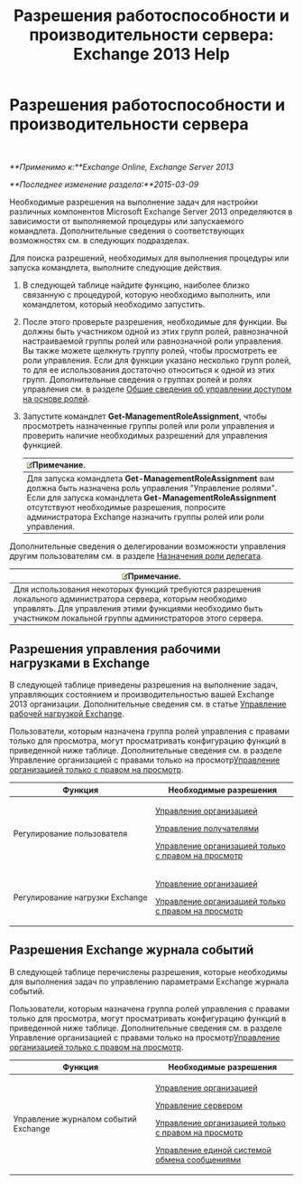 ﻿---
title: 'Разрешения работоспособности и производительности сервера: Exchange 2013 Help'
TOCTitle: Разрешения работоспособности и производительности сервера
ms:assetid: 00b23fd3-6679-4b06-a3d4-51df3112b9cd
ms:mtpsurl: https://technet.microsoft.com/ru-ru/library/JJ150479(v=EXCHG.150)
ms:contentKeyID: 50487341
ms.date: 05/22/2018
mtps_version: v=EXCHG.150
ms.translationtype: MT
---

# Разрешения работоспособности и производительности сервера

 

_**Применимо к:**Exchange Online, Exchange Server 2013_

_**Последнее изменение раздела:**2015-03-09_

Необходимые разрешения на выполнение задач для настройки различных компонентов Microsoft Exchange Server 2013 определяются в зависимости от выполняемой процедуры или запускаемого командлета. Дополнительные сведения о соответствующих возможностях см. в следующих подразделах.

Для поиска разрешений, необходимых для выполнения процедуры или запуска командлета, выполните следующие действия.

1.  В следующей таблице найдите функцию, наиболее близко связанную с процедурой, которую необходимо выполнить, или командлетом, который необходимо запустить.

2.  После этого проверьте разрешения, необходимые для функции. Вы должны быть участником одной из этих групп ролей, равнозначной настраиваемой группы ролей или равнозначной роли управления. Вы также можете щелкнуть группу ролей, чтобы просмотреть ее роли управления. Если для функции указано несколько групп ролей, то для ее использования достаточно относиться к одной из этих групп. Дополнительные сведения о группах ролей и ролях управления см. в разделе [Общие сведения об управлении доступом на основе ролей](understanding-role-based-access-control-exchange-2013-help.md).

3.  Запустите командлет **Get-ManagementRoleAssignment**, чтобы просмотреть назначенные группы ролей или роли управления и проверить наличие необходимых разрешений для управления функцией.
    
    <table>
    <thead>
    <tr class="header">
    <th><img src="images/JJ126620.note(EXCHG.150).gif" title="Примечание" alt="Примечание" />Примечание.</th>
    </tr>
    </thead>
    <tbody>
    <tr class="odd">
    <td>Для запуска командлета <strong>Get-ManagementRoleAssignment</strong> вам должна быть назначена роль управления &quot;Управление ролями&quot;. Если для запуска командлета <strong>Get-ManagementRoleAssignment</strong> отсутствуют необходимые разрешения, попросите администратора Exchange назначить группы ролей или роли управления.</td>
    </tr>
    </tbody>
    </table>


Дополнительные сведения о делегировании возможности управления другим пользователям см. в разделе [Назначения роли делегата](delegate-role-assignments-exchange-2013-help.md).

<table>
<thead>
<tr class="header">
<th><img src="images/JJ126620.note(EXCHG.150).gif" title="Примечание" alt="Примечание" />Примечание.</th>
</tr>
</thead>
<tbody>
<tr class="odd">
<td>Для использования некоторых функций требуются разрешения локального администратора сервера, которым необходимо управлять. Для управления этими функциями необходимо быть участником локальной группы администраторов этого сервера.</td>
</tr>
</tbody>
</table>


## Разрешения управления рабочими нагрузками в Exchange

В следующей таблице приведены разрешения на выполнение задач, управляющих состоянием и производительностью вашей Exchange 2013 организации. Дополнительные сведения см. в статье [Управление рабочей нагрузкой Exchange](exchange-workload-management-exchange-2013-help.md).

Пользователи, которым назначена группа ролей управления с правами только для просмотра, могут просматривать конфигурацию функций в приведенной ниже таблице. Дополнительные сведения см. в разделе Управление организацией с правами только на просмотр[Управление организацией только с правом на просмотр](view-only-organization-management-exchange-2013-help.md).


<table>
<colgroup>
<col style="width: 50%" />
<col style="width: 50%" />
</colgroup>
<thead>
<tr class="header">
<th>Функция</th>
<th>Необходимые разрешения</th>
</tr>
</thead>
<tbody>
<tr class="odd">
<td><p>Регулирование пользователя</p></td>
<td><p><a href="organization-management-exchange-2013-help.md">Управление организацией</a></p>
<p><a href="recipient-management-exchange-2013-help.md">Управление получателями</a></p>
<p><a href="view-only-organization-management-exchange-2013-help.md">Управление организацией только с правом на просмотр</a></p></td>
</tr>
<tr class="even">
<td><p>Регулирование нагрузки Exchange</p></td>
<td><p><a href="organization-management-exchange-2013-help.md">Управление организацией</a></p>
<p><a href="view-only-organization-management-exchange-2013-help.md">Управление организацией только с правом на просмотр</a></p></td>
</tr>
</tbody>
</table>


## Разрешения Exchange журнала событий

В следующей таблице перечислены разрешения, которые необходимы для выполнения задач по управлению параметрами Exchange журнала событий.

Пользователи, которым назначена группа ролей управления с правами только для просмотра, могут просматривать конфигурацию функций в приведенной ниже таблице. Дополнительные сведения см. в разделе Управление организацией с правами только на просмотр[Управление организацией только с правом на просмотр](view-only-organization-management-exchange-2013-help.md).


<table>
<colgroup>
<col style="width: 50%" />
<col style="width: 50%" />
</colgroup>
<thead>
<tr class="header">
<th>Функция</th>
<th>Необходимые разрешения</th>
</tr>
</thead>
<tbody>
<tr class="odd">
<td><p>Управление журналом событий Exchange</p></td>
<td><p><a href="organization-management-exchange-2013-help.md">Управление организацией</a></p>
<p><a href="server-management-exchange-2013-help.md">Управление сервером</a></p>
<p><a href="view-only-organization-management-exchange-2013-help.md">Управление организацией только с правом на просмотр</a></p>
<p><a href="um-management-exchange-2013-help.md">Управление единой системой обмена сообщениями</a></p></td>
</tr>
</tbody>
</table>

